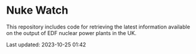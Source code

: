 # Nuke Watch

This repository includes code for retrieving the latest information available on the output of EDF nuclear power plants in the UK.

Last updated: 2023-10-25 01:42